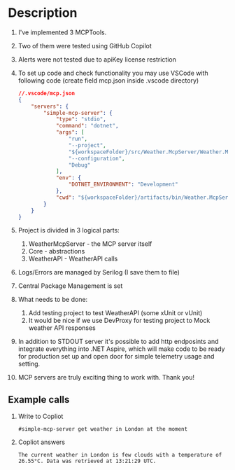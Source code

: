 # Description

1. I've implemented 3 MCPTools.
2. Two of them were tested using GitHub Copilot
3. Alerts were not tested due to apiKey license restriction
4. To set up code and check functionality you may use VSCode with following code (create field mcp.json inside .vscode directory)
   
    ```json
    //.vscode/mcp.json
    {
        "servers": {
            "simple-mcp-server": {
                "type": "stdio",
                "command": "dotnet",
                "args": [
                    "run",
                    "--project",
                    "${workspaceFolder}/src/Weather.McpServer/Weather.McpServer.csproj",
                    "--configuration",
                    "Debug"
                ],
                "env": {
                    "DOTNET_ENVIRONMENT": "Development"
                },
                "cwd": "${workspaceFolder}/artifacts/bin/Weather.McpServer/debug",
            }
        }
    }
    ```
5. Project is divided in 3 logical parts: 
   1. WeatherMcpServer - the MCP server itself
   2. Core - abstractions
   3. WeatherAPI - WeatherAPI calls
6. Logs/Errors are managed by Serilog (I save them to file)
7. Central Package Management is set 

8. What needs to be done:
   1. Add testing project to test WeatherAPI (some xUnit or vUnit)
   2. It would be nice if we use DevProxy for testing project to Mock weather API responses
9. In addition to STDOUT server it's possible to add http endposints and integrate everything into .NET Aspire, which will make code to be ready for production set up and open door for simple telemetry usage and setting.
10. MCP servers are truly exciting thing to work with. Thank you!

## Example calls

1. Write to Copliot
   ```
   #simple-mcp-server get weather in London at the moment
    ```
2. Copliot answers
    ```
    The current weather in London is few clouds with a temperature of 26.55°C. Data was retrieved at 13:21:29 UTC.
    ```